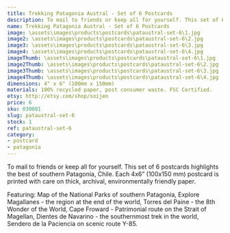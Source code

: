 ```yaml
---
title: Trekking Patagonia Austral - Set of 6 Postcards
description: To mail to friends or keep all for yourself. This set of 6 postcards highlights the best of southern Patagonia, Chile. Each 4x6" postcard is printed with care on thick, archival, environmentally friendly paper.
name: Trekking Patagonia Austral - Set of 6 Postcards
image: \assets\images\products\postcards\pataustral-set-6\1.jpg
image2: \assets\images\products\postcards\pataustral-set-6\2.jpg
image3: \assets\images\products\postcards\pataustral-set-6\3.jpg
image4: \assets\images\products\postcards\pataustral-set-6\4.jpg
imageThumb: \assets\images\products\postcards\pataustral-set-6\1.jpg
image2Thumb: \assets\images\products\postcards\pataustral-set-6\2.jpg
image3Thumb: \assets\images\products\postcards\pataustral-set-6\3.jpg
image4Thumb: \assets\images\products\postcards\pataustral-set-6\4.jpg
dimensions: 4" x 6" (100mm x 150mm)
materials: 100% recycled paper, post consumer waste. FSC Certified.
etsy: http://etsy.com/shop/soijen
price: 6
sku: 030001
slug: pataustral-set-6
stock: 1
ref: pataustral-set-6
category:
- postcard
- patagonia
---
```

To mail to friends or keep all for yourself. This set of 6 postcards highlights the best of southern Patagonia, Chile. Each 4x6” (100x150 mm) postcard is printed with care on thick, archival, environmentally friendly paper.

Featuring: Map of the National Parks of southern Patagonia, Explore Magallanes - the region at the end of the world, Torres del Paine - the 8th Wonder of the World, Cape Froward - Patrimonial route on the Strait of Magellan, Dientes de Navarino - the southernmost trek in the world, Sendero de la Paciencia on scenic route Y-85.
